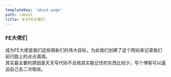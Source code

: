 ```yaml
---
templateKey: 'about-page'
path: /about
title: 关于FE大佬们
---
```

### FE大佬们
成为FE大佬是我们这些萌新们的伟大目标，为此我们创建了这个网站来记录我们前行路上的点点滴滴。    
其实最主要的原因是天天写代码不总结其实能记住的东西比较少，写个博客可以逼迫自己去二次吸收。
